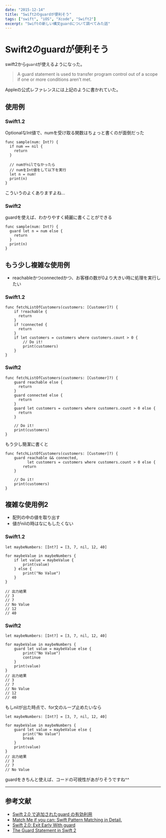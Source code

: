 ```yaml
---
date: "2015-12-14"
title: "Swift2のguardが便利そう"
tags: ["swift", "iOS", "Xcode", "Swift2"]
excerpt: "Swiftの新しい構文guardについて調べてみた話"
---
```


# Swift2のguardが便利そう

swift2から`guard`が使えるようになった。

> A guard statement is used to transfer program control out of a scope if one or more conditions aren’t met.

Appleの公式レファレンスには上記のように書かれていた。

## 使用例

### Swift1.2

OptionalなInt値で、numを受け取る関数はちょっと書くのが面倒だった

```
func sample(num: Int?) {
  if num == nil {
    return
  }
  
  // numがnilでなかったら
  // numをInt値をして以下を実行
  let n = num!
  print(n)
}
```

こういうのよくありますよね...

### Swift2

guardを使えば、わかりやすく綺麗に書くことができる

```
func sample(num: Int?) {
  guard let n = num else {
    return
  }
  print(n)
}
```

## もう少し複雑な使用例

- reachableかつconnectedかつ、お客様の数が0より大きい時に処理を実行したい

### Swift1.2

```
func fetchListOfCustomers(customers: [Customer]?) {
    if !reachable { 
      return 
    }
    if !connected { 
      return 
    }
    if let customers = customers where customers.count > 0 {
        // Do it!
        print(customers)
    }
}
```

### Swift2

```
func fetchListOfCustomers(customers: [Customer]?) {
    guard reachable else { 
      return 
    }
    guard connected else { 
      return 
    }
    guard let customers = customers where customers.count > 0 else { 
      return 
    }

    // Do it!
    print(customers)
}
```

もう少し簡潔に書くと

```
func fetchListOfCustomers(customers: [Customer]?) {
    guard reachable && connected,
          let customers = customers where customers.count > 0 else {
        return      
    }

    // Do it!
    print(customers)
}
```

## 複雑な使用例2

- 配列の中の値を取り出す
- 値がnilの時はなにもしたくない

### Swift1.2

```
let maybeNumbers: [Int?] = [3, 7, nil, 12, 40]
 
for maybeValue in maybeNumbers {
    if let value = maybeValue {
        print(value)
    } else {
        print("No Value")
    }
}

// 出力結果
// 3
// 7
// No Value
// 12
// 40
```

### Swift2

```
let maybeNumbers: [Int?] = [3, 7, nil, 12, 40]
 
for maybeValue in maybeNumbers {
    guard let value = maybeValue else {
        print("No Value")
        continue
    }
    print(value)
}
// 出力結果
// 3
// 7
// No Value
// 12
// 40
```

もしnilが出た時点で、for文のループ止めたいなら

```
let maybeNumbers: [Int?] = [3, 7, nil, 12, 40]
 
for maybeValue in maybeNumbers {
    guard let value = maybeValue else {
        print("No Value")
        break
    }
    print(value)
}
// 出力結果
// 3
// 7
// No Value
```

guardをきちんと使えば、コードの可視性があがりそうですね^^

----

## 参考文献

- [Swift 2.0 で追加されたguard の有効利用](http://furuya02.hatenablog.com/entry/2015/08/15/102224)
- [Match Me if you can: Swift Pattern Matching in Detail.](http://appventure.me/2015/08/20/swift-pattern-matching-in-detail/)
- [Swift 2.0: Exit Early With guard](http://code.tutsplus.com/tutorials/swift-20-exit-early-with-guard--cms-24326)
- [The Guard Statement in Swift 2
](http://www.codingexplorer.com/the-guard-statement-in-swift-2/)
